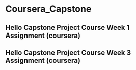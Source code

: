 # Coursera_Capstone
## Hello Capstone Project Course Week 1 Assignment (coursera)
## Hello Capstone Project Course Week 3 Assignment (coursera)
